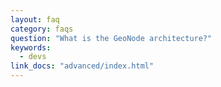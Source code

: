 ```yaml
---
layout: faq
category: faqs
question: "What is the GeoNode architecture?"
keywords:
  - devs
link_docs: "advanced/index.html"
---
```


